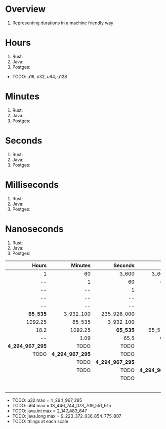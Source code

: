 # Overview
1. Representing durations in a machine friendly way


# Hours
1. Rust:
1. Java:
1. Postges:

- TODO: u16, u32, u64, u128


# Minutes
1. Rust:
1. Java:
1. Postges:

# Seconds
1. Rust:
1. Java:
1. Postges:

# Milliseconds
1. Rust:
1. Java:
1. Postges:


# Nanoseconds
1. Rust:
1. Java:
1. Postges:


|Hours|Minutes|Seconds|Millis|Micros|Nanos|
| ---:| ---:| ---:| ---:| ---:| ---:|
|1|60|3_600|3_600_000|3_600_000_000|--|
|--|1|60|60_000|60_000_000|--|
|--|--|1|1_000|1_000_000|1_000_000_000|
|--|--|--|1|1_000|1_000_000|
|--|--|--|--|1|1_000|
|**65_535**|3_932_100|235_926_000|--|--|--|
|1092.25|65_535|3_932_100|TODO|--|--|
|18.2|1092.25|**65_535**|65_535_000|--|--|
|--|1.09|65.5|**65_535**|65_535_000|--|
|**4_294_967_295**|TODO|TODO|TODO|||
|TODO|**4_294_967_295**|TODO|TODO|TODO||
||TODO|**4_294_967_295**|TODO|TODO||
||TODO|TODO|**4_294_967_295**|TODO|TODO|
|||TODO|TODO|**4_294_967_295**|TODO|
||||TODO|TODO|**4_294_967_295**|
|||||||


- TODO: u32 max = 4_294_967_295
- TODO: u64 max = 18_446_744_073_709_551_615
- TODO: java.int max = 2_147_483_647
- TODO: java.long max = 9_223_372_036_854_775_807
- TODO: things at each scale
